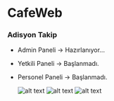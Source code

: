 <h1>CafeWeb</h1>
  <h3>Adisyon Takip</h3>
  <ul>
  <li><p>Admin Paneli -> Hazırlanıyor...</p></li>
  <li><p>Yetkili Paneli -> Başlanmadı.</p></li>
  <li><p>Personel Paneli -> Başlanmadı.</p></li>
  
  ![alt text](https://github.com/totor-iot/CafeWeb/blob/master/Pictures/Login.png?raw=true)
  ![alt text](https://github.com/totor-iot/CafeWeb/blob/master/Pictures/AdminPaneli1.png?raw=true)
  ![alt text](https://github.com/totor-iot/CafeWeb/blob/master/Pictures/AdminPaneli3.png?raw=true)
